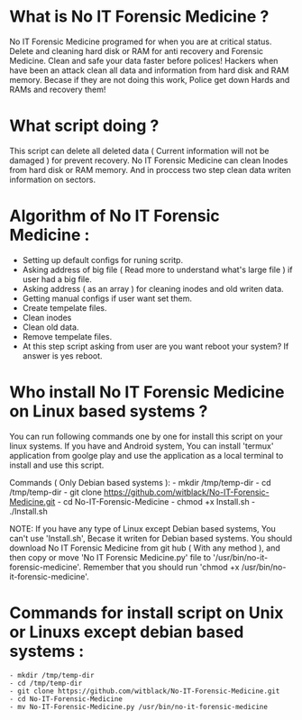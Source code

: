 # What is No IT Forensic Medicine ?
No IT Forensic Medicine programed for when you are at critical status. Delete and cleaning hard disk or RAM for anti recovery and Forensic Medicine.
Clean and safe your data faster before polices!
Hackers when have been an attack clean all data and information from hard disk and RAM memory.
Becase if they are not doing this work, Police get down Hards and RAMs and recovery them!



# What script doing ?
This script can delete all deleted data ( Current information will not be damaged ) for prevent recovery.
No IT Forensic Medicine can clean Inodes from hard disk or RAM memory.
And in proccess two step clean data writen information on sectors.



# Algorithm of No IT Forensic Medicine :
  - Setting up default configs for runing scritp.
  - Asking address of big file ( Read more to understand what's large file ) if user had a big file.
  - Asking address ( as an array ) for cleaning inodes and old writen data.
  - Getting manual configs if user want set them.
  - Create tempelate files.
  - Clean inodes
  - Clean old data.
  - Remove tempelate files.
  - At this step script asking from user are you want reboot your system? If answer is yes reboot.



# Who install No IT Forensic Medicine on Linux based systems ?
You can run following commands one by one for install this script on your linux systems.
If you have and Android system, You can install 'termux' application from goolge play and use the application as a local terminal to install and use this script.

Commands ( Only Debian based systems ):
      - mkdir /tmp/temp-dir
      - cd /tmp/temp-dir
      - git clone https://github.com/witblack/No-IT-Forensic-Medicine.git
      - cd No-IT-Forensic-Medicine
      - chmod +x Install.sh
      - ./Install.sh
      
NOTE:
      If you have any type of Linux except Debian based systems, You can't use 'Install.sh', Becase it writen for Debian based systems. You should download No IT Forensic Medicine from git hub ( With any method ), and then copy or move 'No IT Forensic Medicine.py' file to '/usr/bin/no-it-forensic-medicine'. Remember that you should run 'chmod +x /usr/bin/no-it-forensic-medicine'.



# Commands for install script on Unix or Linuxs except debian based systems :
    - mkdir /tmp/temp-dir
    - cd /tmp/temp-dir
    - git clone https://github.com/witblack/No-IT-Forensic-Medicine.git
    - cd No-IT-Forensic-Medicine
    - mv No-IT-Forensic-Medicine.py /usr/bin/no-it-forensic-medicine
